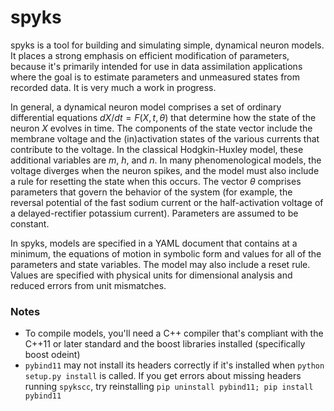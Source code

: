 # spyks

spyks is a tool for building and simulating simple, dynamical neuron models. It places a strong emphasis on efficient modification of parameters, because it's primarily intended for use in data assimilation applications where the goal is to estimate parameters and unmeasured states from recorded data. It is very much a work in progress.

In general, a dynamical neuron model comprises a set of ordinary differential equations $dX/dt = F(X, t, \theta)$ that determine how the state of the neuron $X$ evolves in time. The components of the state vector include the membrane voltage and the (in)activation states of the various currents that contribute to the voltage. In the classical Hodgkin-Huxley model, these additional variables are $m$, $h$, and $n$. In many phenomenological models, the voltage diverges when the neuron spikes, and the model must also include a rule for resetting the state when this occurs. The vector $\theta$ comprises parameters that govern the behavior of the system (for example, the reversal potential of the fast sodium current or the half-activation voltage of a delayed-rectifier potassium current). Parameters are assumed to be constant.

In spyks, models are specified in a YAML document that contains at a minimum, the equations of motion in symbolic form and values for all of the parameters and state variables. The model may also include a reset rule. Values are specified with physical units for dimensional analysis and reduced errors from unit mismatches.

### Notes

- To compile models, you'll need a C++ compiler that's compliant with the C++11 or later standard and the boost libraries installed (specifically boost odeint)
- `pybind11` may not install its headers correctly if it's installed when `python setup.py install` is called. If you get errors about missing headers running `spykscc`, try reinstalling `pip uninstall pybind11; pip install pybind11`
